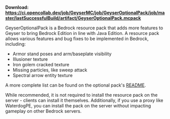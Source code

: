**Download: https://ci.opencollab.dev/job/GeyserMC/job/GeyserOptionalPack/job/master/lastSuccessfulBuild/artifact/GeyserOptionalPack.mcpack**

GeyserOptionalPack is a Bedrock resource pack that adds more features to Geyser to bring Bedrock Edition in line with Java Edition. A resource pack allows various features and bug fixes to be implemented in Bedrock, including:

- Armor stand poses and arm/baseplate visibility
- Illusioner texture
- Iron golem cracked texture
- Missing particles, like sweep attack
- Spectral arrow entity texture

A more complete list can be found on the optional pack's [README](https://github.com/GeyserMC/GeyserOptionalPack/blob/master/README.md). 

While recommended, it is not required to install the resource pack on the server - clients can install it themselves. Additionally, if you use a proxy like WaterdogPE, you can install the pack on the server without impacting gameplay on other Bedrock servers.